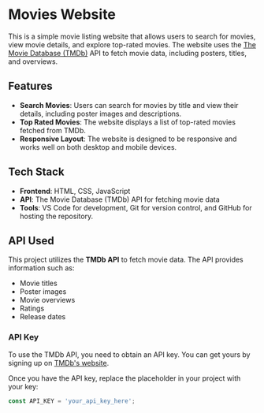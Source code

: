 # Movies Website

This is a simple movie listing website that allows users to search for movies, view movie details, and explore top-rated movies. The website uses the [The Movie Database (TMDb)](https://www.themoviedb.org/) API to fetch movie data, including posters, titles, and overviews.

## Features

- **Search Movies**: Users can search for movies by title and view their details, including poster images and descriptions.
- **Top Rated Movies**: The website displays a list of top-rated movies fetched from TMDb.
- **Responsive Layout**: The website is designed to be responsive and works well on both desktop and mobile devices.

## Tech Stack

- **Frontend**: HTML, CSS, JavaScript
- **API**: The Movie Database (TMDb) API for fetching movie data
- **Tools**: VS Code for development, Git for version control, and GitHub for hosting the repository.

## API Used

This project utilizes the **TMDb API** to fetch movie data. The API provides information such as:

- Movie titles
- Poster images
- Movie overviews
- Ratings
- Release dates

### API Key

To use the TMDb API, you need to obtain an API key. You can get yours by signing up on [TMDb's website](https://www.themoviedb.org/settings/api).

Once you have the API key, replace the placeholder in your project with your key:

```javascript
const API_KEY = 'your_api_key_here';
